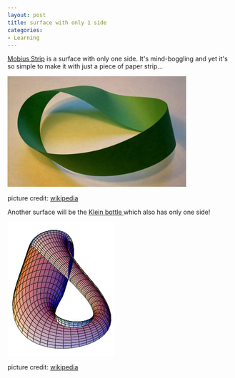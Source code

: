 ```yaml
---
layout: post
title: surface with only 1 side
categories:
- Learning
---
```



[Mobius Strip](http://en.wikipedia.org/wiki/M%C3%B6bius_strip) is a surface with only one side. It's mind-boggling and yet it's so simple to make it with just a piece of paper strip...

![](/img/mobius87594322897543.jpg)

picture credit: [wikipedia](http://en.wikipedia.org/wiki/Image:M%C3%B6bius_strip.jpg)

Another surface will be the [Klein bottle ](http://en.wikipedia.org/wiki/Klein_bottle)which also has only one side!

![](/img/klein89243890234.jpg)

picture credit: [wikipedia](http://en.wikipedia.org/wiki/Image:KleinBottle-02.png)
